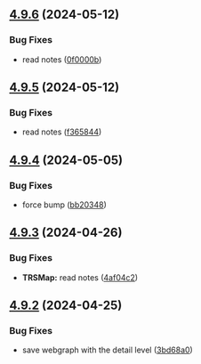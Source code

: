 ## [4.9.6](https://github.com/Torwent/SRL-T/compare/v4.9.5...v4.9.6) (2024-05-12)


### Bug Fixes

* read notes ([0f0000b](https://github.com/Torwent/SRL-T/commit/0f0000b5ff40e8dbcf2b006239efa5283573e084))



## [4.9.5](https://github.com/Torwent/SRL-T/compare/v4.9.4...v4.9.5) (2024-05-12)


### Bug Fixes

* read notes ([f365844](https://github.com/Torwent/SRL-T/commit/f36584476a71162f36a0509e7dd2d094deef34b5))



## [4.9.4](https://github.com/Torwent/SRL-T/compare/v4.9.3...v4.9.4) (2024-05-05)


### Bug Fixes

* force bump ([bb20348](https://github.com/Torwent/SRL-T/commit/bb20348834c21fda57466a9a608fa33f203d868e))



## [4.9.3](https://github.com/Torwent/SRL-T/compare/v4.9.2...v4.9.3) (2024-04-26)


### Bug Fixes

* **TRSMap:** read notes ([4af04c2](https://github.com/Torwent/SRL-T/commit/4af04c27fbffc38dbb94520d793ea1fda878c0d3))



## [4.9.2](https://github.com/Torwent/SRL-T/compare/v4.9.1...v4.9.2) (2024-04-25)


### Bug Fixes

* save webgraph with the detail level ([3bd68a0](https://github.com/Torwent/SRL-T/commit/3bd68a04fbf46021f41e6df59cec1f22e01b564e))



